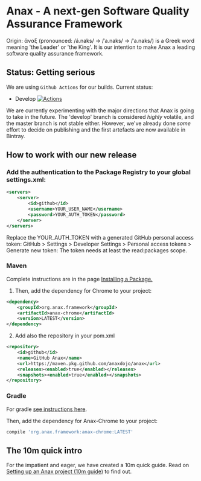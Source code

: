 # Anax - A next-gen Software Quality Assurance Framework
Origin: ἄναξ (pronounced: /á.naks/ → /ˈa.naks/ → /ˈa.naks/) is a Greek word meaning 'the Leader' or 'the King'.  It is our intention to make Anax a leading software quality assurance framework.

## Status: Getting serious


We are using `Github Actions` for our builds. Current status:

- Develop [![Actions](https://github.com/anaxdojo/anax/actions/workflows/maven-build.yml/badge.svg?branch=develop)](https://github.com/anaxdojo/anax/actions/workflows/maven-build.yml)

We are currently experimenting with the major directions that Anax is going to take in the future. The 'develop' branch is considered _highly_ volatile, and the master branch is not stable either. However, we've already done *some* effort to decide on publishing and the first artefacts are now available in Bintray.

## How to work with our new release

### Add the authentication to the Package Registry to your global settings.xml:

```xml
<servers>
    <server>
        <id>github</id>
        <username>YOUR_USER_NAME</username>
        <password>YOUR_AUTH_TOKEN</password>
    </server>
</servers>
```

Replace the YOUR_AUTH_TOKEN with a generated GitHub personal access token:
GitHub > Settings > Developer Settings > Personal access tokens > Generate new token:
The token needs at least the read:packages scope.


### Maven 

Complete instructions are in the page [Installing a Package.](https://docs.github.com/en/packages/working-with-a-github-packages-registry/working-with-the-apache-maven-registry#installing-a-package)

1. Then, add the dependency for Chrome to your project:
```xml
<dependency> 
    <groupId>org.anax.framework</groupId> 
    <artifactId>anax-chrome</artifactId> 
    <version>LATEST</version>
</dependency>
```

2. Add also the repository in your pom.xml
```xml
<repository>
    <id>github</id>
    <name>GitHub Anax</name>
    <url>https://maven.pkg.github.com/anaxdojo/anax</url>
    <releases><enabled>true</enabled></releases>
    <snapshots><enabled>true</enabled></snapshots>
</repository>

```


### Gradle

For gradle [see instructions here](https://docs.github.com/en/packages/working-with-a-github-packages-registry/working-with-the-gradle-registry#using-a-published-package).

Then, add the dependency for Anax-Chrome to your project:
```gradle
compile 'org.anax.framework:anax-chrome:LATEST'
```

## The 10m quick intro
For the impatient and eager, we have created a 10m quick guide. Read on [Setting up an Anax project (10m guide)](https://github.com/thanosa75/anax/wiki/Anax-Setup-in-10m) to find out. 
